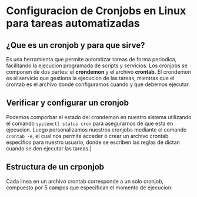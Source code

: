 # Configuracion de Cronjobs en Linux para tareas automatizadas

## ¿Que es un cronjob y para que sirve?
Es una herramienta que permite automtizar tareas de forma periodica, facilitando la ejecucion programada de scripts y servicios.
Los cronjobs se componen de dos partes: el **crondemon** y el archivo **crontab**.
El crondemon es el servicio que gestiona la ejecucion de las tareas, mientras que el crontab es el archivo donde configuramos cuando y que debemos ejecutar.

## Verificar y configurar un cronjob
Podemos comporbar el estado del crondemon en nuestro sistema utilizando el comando `systemctl status cron` para asegurarnos de que esta en ejecucion.
Luego personalizamos nuestros cronjobs mediante el comando `crontab -e`, el cual nos permite acceder o crear un archivo crontab especifico para nuestro usuario, donde se escriben las reglas de dictan cuando se den ejecutar las tareas.]

## Estructura de un crponjob
Cada linea en un archivo crontab corresponde a un solo cronjob, compuesto por 5 campos que especifican el momento de ejecucion:






